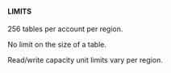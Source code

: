 #### LIMITS


256 tables per account per region.


No limit on the size of a table.


Read/write capacity unit limits vary per region.

